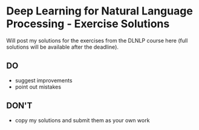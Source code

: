 # Deep Learning for Natural Language Processing - Exercise Solutions
Will post my solutions for the exercises from the DLNLP course here (full solutions will be available after the deadline).

## DO
- suggest improvements
- point out mistakes

## DON'T
- copy my solutions and submit them as your own work
